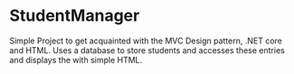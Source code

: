 # StudentManager

Simple Project to get acquainted with the MVC Design pattern, .NET core and HTML. Uses a database to store students and accesses these entries and displays the with simple HTML.
